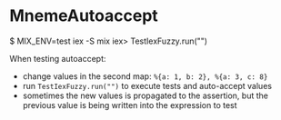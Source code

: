 # MnemeAutoaccept

$ MIX_ENV=test iex -S mix
iex> TestIexFuzzy.run("")



When testing autoaccept: 
- change values in the second map: `%{a: 1, b: 2}, %{a: 3, c: 8}`
- run `TestIexFuzzy.run("")` to execute tests and auto-accept values
- sometimes the new values is propagated to the assertion, but the previous value is being written into the expression to test
